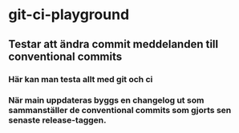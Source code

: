 ﻿# git-ci-playground

## Testar att ändra commit meddelanden till conventional commits

### Här kan man testa allt med git och ci

### När main uppdateras byggs en changelog ut som sammanställer de conventional commits som gjorts sen senaste release-taggen.

